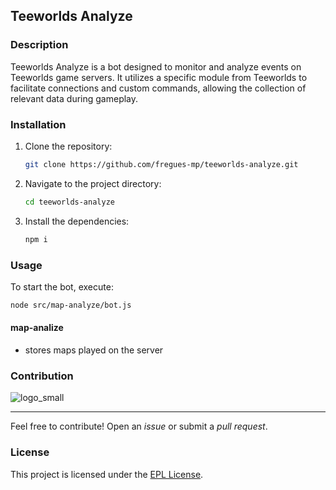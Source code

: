 ## Teeworlds Analyze

### Description
Teeworlds Analyze is a bot designed to monitor and analyze events on Teeworlds game servers. It utilizes a specific module from Teeworlds to facilitate connections and custom commands, allowing the collection of relevant data during gameplay.

### Installation
1. Clone the repository:
   ```bash
   git clone https://github.com/fregues-mp/teeworlds-analyze.git
   ```
2. Navigate to the project directory:
   ```bash
   cd teeworlds-analyze
   ```
3. Install the dependencies:
   ```bash
   npm i
   ```

### Usage
To start the bot, execute:
```bash
node src/map-analyze/bot.js
```

#### map-analize

- stores maps played on the server

### Contribution

![logo_small](https://github.com/user-attachments/assets/3a29afa3-0b39-43ee-9760-cca03d978e62)

-------

Feel free to contribute! Open an *issue* or submit a *pull request*.

### License
This project is licensed under the [EPL License](https://github.com/fregues-mp/teeworlds-analyze/blob/main/LICENSE).